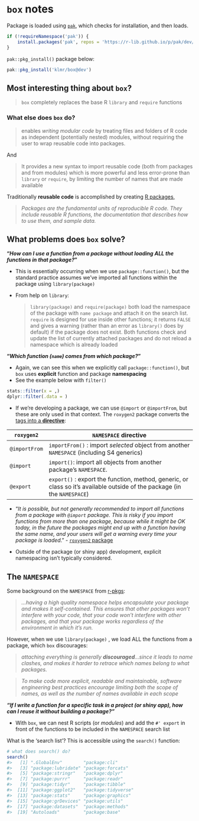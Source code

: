 `box` notes
================

Package is loaded using [`pak`](https://pak.r-lib.org/), which checks
for installation, and then loads.

``` r
if (!requireNamespace('pak')) {
    install.packages('pak', repos = 'https://r-lib.github.io/p/pak/dev/')
}
```

`pak::pkg_install()` package below:

``` r
pak::pkg_install('klmr/box@dev')
```

## Most interesting thing about `box`?

> `box` completely replaces the base R `library` and `require` functions

### What else does `box` do?

> enables *writing modular code* by treating files and folders of R code
> as independent (potentially nested) modules, without requiring the
> user to wrap reusable code into packages.

And

> It provides a new syntax to import reusable code (both from packages
> and from modules) which is more powerful and less error-prone than
> `library` or `require`, by limiting the number of names that are made
> available

Traditionally **reusable code** is accomplished by creating [R
packages,](https://r-pkgs.org/index.html)

> *Packages are the fundamental units of reproducible R code. They
> include reusable R functions, the documentation that describes how to
> use them, and sample data.*

## What problems does `box` solve?

**“*How can I use a function from a package without loading ALL the
functions in that package?*”**

- This is essentially occurring when we use `package::function()`, but
  the standard practice assumes we’ve imported all functions within the
  package using `library(package)`

- From help on `library`:

  <div>

  > `library(package)` and `require(package)` both load the namespace of
  > the package with `name package` and attach it on the search list.
  > `require` is designed for use inside other functions; it returns
  > `FALSE` and gives a warning (rather than an error as `library()`
  > does by default) if the package does not exist. Both functions check
  > and update the list of currently attached packages and do not reload
  > a namespace which is already loaded

  </div>

**“*Which function (`name`) comes from which package?*”**

- Again, we can see this when we explicitly call `package::function()`,
  but `box` uses **explicit** function and package **namespacing**
- See the example below with `filter()`

``` r
stats::filter(x = ,)
dplyr::filter(.data = )
```

- If we’re developing a package, we can use `@import` or `@importFrom`,
  but these are only used in that context. The `roxygen2` package
  converts the [tags into a
  **directive**](https://r-pkgs.org/dependencies-mindset-background.html#sec-dependencies-namespace):

| `roxygen2`    | `NAMESPACE` directive                                                                                                     |
|---------------|---------------------------------------------------------------------------------------------------------------------------|
| `@importFrom` | `importFrom()` : import *selected* object from another `NAMESPACE` (including S4 generics)                                |
| `@import`     | `import()`: import all objects from another package’s `NAMESPACE`.                                                        |
| `@export`     | `export()` : export the function, method, generic, or class so it’s available outside of the package (in the `NAMESPACE`) |

- “*It is possible, but not generally recommended to import all
  functions from a package with `@import` package. This is risky if you
  import functions from more than one package, because while it might be
  OK today, in the future the packages might end up with a function
  having the same name, and your users will get a warning every time
  your package is loaded*.” - [`roxygen2`
  package](https://roxygen2.r-lib.org/articles/namespace.html#imports)

- Outside of the package (or shiny app) development, explicit
  namespacing isn’t typically considered.

## The `NAMESPACE`

Some background on the `NAMESPACE` from
[r-pkgs](https://bookdown.dongzhuoer.com/hadley/r-pkgs/namespace.html):

> *…having a high quality namespace helps encapsulate your package and
> makes it self-contained. This ensures that other packages won’t
> interfere with your code, that your code won’t interfere with other
> packages, and that your package works regardless of the environment in
> which it’s run.*

However, when we use `library(package)` , we load ALL the functions from
a package, which `box` discourages:

> *attaching everything is generally **discouraged**…since it leads to
> name clashes, and makes it harder to retrace which names belong to
> what packages.*

> *To make code more explicit, readable and maintainable, software
> engineering best practices encourage limiting both the scope of names,
> as well as the number of names available in each scope*

***“If I write a function for a specific task in a project (or shiny
app), how can I reuse it without building a package?”***

- With `box`, we can nest R scripts (or *modules*) and add the
  `#' export` in front of the functions to be included in the
  `NAMESPACE` search list

What is the ‘search list’? This is accessible using the `search()`
function:

``` r
# what does search() do?
search()
#>   [1] ".GlobalEnv"        "package:cli"      
#>   [3] "package:lubridate" "package:forcats"  
#>   [5] "package:stringr"   "package:dplyr"    
#>   [7] "package:purrr"     "package:readr"    
#>   [9] "package:tidyr"     "package:tibble"   
#>  [11] "package:ggplot2"   "package:tidyverse"
#>  [13] "package:stats"     "package:graphics" 
#>  [15] "package:grDevices" "package:utils"    
#>  [17] "package:datasets"  "package:methods"  
#>  [19] "Autoloads"         "package:base"
```
